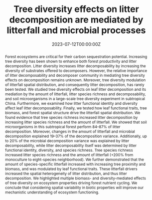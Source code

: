 ---
abstract: "Forest ecosystems are critical for their carbon sequestration potential. Increasing tree diversity has been shown to enhance both forest productivity and litter decomposition. Litter diversity increases litter decomposability by increasing the diversity of substrates offered to decomposers. However, the relative importance of litter decomposability and decomposer community in mediating tree diversity effects on decomposition remains unknown. Moreover, tree diversity modulation of litterfall spatial distribution, and consequently litter decomposition, has rarely been tested. We studied tree diversity effects on leaf litter decomposition and its mediation by the amount of litterfall, litter species richness and decomposability, and soil microorganisms in a large-scale tree diversity experiment in subtropical China. Furthermore, we examined how litter functional identity and diversity affect leaf litter decomposability. Finally, we tested how leaf functional traits, tree biomass, and forest spatial structure drive the litterfall spatial distribution. We found evidence that tree species richness increased litter decomposition by increasing litter species richness and the amount of litterfall. We showed that soil microorganisms in this subtropical forest perform 84–87% of litter decomposition. Moreover, changes in the amount of litterfall and microbial decomposition explained 19–37% of the decomposition variance. Additionally, up to 20% of the microbial decomposition variance was explained by litter decomposability, while litter decomposability itself was determined by litter functional identity, diversity, and species richness. Tree species richness increased litter species richness and the amount of litterfall (+200% from monoculture to eight-species neighborhood). We further demonstrated that the amount of species-specific litterfall increased with increasing tree proximity and biomass, and was modulated by leaf functional traits. These litterfall drivers increased the spatial heterogeneity of litter distribution, and thus litter decomposition. We highlighted multiple biomass- and diversity-mediated effects of tree diversity on ecosystem properties driving forest nutrient cycling. We conclude that considering spatial variability in biotic properties will improve our mechanistic understanding of ecosystem functioning.
"

authors: 
- Rémy Beugnon - Nico Eisenhauer - Helge Bruelheide - Andréa Davrinche - Jianqing Du - Sylvia Haider - Georg Hähn - Mariem Saadani - Bala Singavarapu - Marie Sünnemann - Lise Thouvenot - Yanfen Wang - Tesfaye Wubet - Kai Xue - Simone Cesarz
date: "2023-07-12T00:00:00Z"
doi: "https://doi.org/10.1111/oik.09751"
featured: true
image:
  caption: ""
  focal_point: ""
  preview_only: false
projects: [TreeDi]
publication: ""
publication_short: ""
publication_types: ""
publishDate: ""
slides: 
summary: 
tags:
- Diversity
- BEF China
- Carbon cycle
- Litterfall


title: Tree diversity effects on litter decomposition are mediated by litterfall and microbial processes
url_code: ""
url_dataset: ""
url_pdf: ""
url_poster: ""
url_project: ""
url_slides: ""
url_source: ""
url_video: ""
---